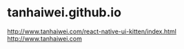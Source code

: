 # tanhaiwei.github.io

http://www.tanhaiwei.com/react-native-ui-kitten/index.html
http://www.tanhaiwei.com
